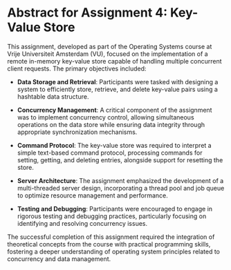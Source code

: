# Abstract for Assignment 4: Key-Value Store

This assignment, developed as part of the Operating Systems course at Vrije Universiteit Amsterdam (VU), focused on the implementation of a remote in-memory key-value store capable of handling multiple concurrent client requests. The primary objectives included:

- **Data Storage and Retrieval**: Participants were tasked with designing a system to efficiently store, retrieve, and delete key-value pairs using a hashtable data structure.

- **Concurrency Management**: A critical component of the assignment was to implement concurrency control, allowing simultaneous operations on the data store while ensuring data integrity through appropriate synchronization mechanisms.

- **Command Protocol**: The key-value store was required to interpret a simple text-based command protocol, processing commands for setting, getting, and deleting entries, alongside support for resetting the store.

- **Server Architecture**: The assignment emphasized the development of a multi-threaded server design, incorporating a thread pool and job queue to optimize resource management and performance.

- **Testing and Debugging**: Participants were encouraged to engage in rigorous testing and debugging practices, particularly focusing on identifying and resolving concurrency issues.

The successful completion of this assignment required the integration of theoretical concepts from the course with practical programming skills, fostering a deeper understanding of operating system principles related to concurrency and data management.

